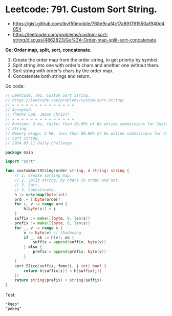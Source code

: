 # Leetcode: 791. Custom Sort String.

- https://gist.github.com/lbvf50mobile/768e9caf4c17a891761550af940d4054
- https://leetcode.com/problems/custom-sort-string/discuss/4862823/Go%3A-Order-map-split-sort-concatenate.

**Go: Order map, split, sort, concatenate.**

1. Create the order map from the order string, to get priority by symbol.
2. Split string into one with order's chars and another one without them.
3. Sort string with order's chars by the order map.
4. Concatenate both strings and return.

Go code:
```Go
// Leetcode: 791. Custom Sort String.
// https://leetcode.com/problems/custom-sort-string/
// = = = = = = = = = = = = = =
// Accepted.
// Thanks God, Jesus Christ!
// = = = = = = = = = = = = = =
// Runtime: 2 ms, faster than 29.69% of Go online submissions for Custom Sort
// String.
// Memory Usage: 2 MB, less than 86.98% of Go online submissions for Custom
// Sort String.
// 2024.03.11 Daily Challenge.

package main

import "sort"

func customSortString(order string, s string) string {
	// 1. Create sorting map.
	// 2. Split string, by chars in order and not.
	// 3. Sort.
	// 4. Concatinate.
	h := make(map[byte]int)
	ord := []byte(order)
	for i, v := range ord {
		h[byte(v)] = i
	}
	suffix := make([]byte, 0, len(s))
	prefix := make([]byte, 0, len(s))
	for _, v := range s {
		v := byte(v) // Shadowing.
		if _, ok := h[v]; ok {
			suffix = append(suffix, byte(v))
		} else {
			prefix = append(prefix, byte(v))
		}
	}
	sort.Slice(suffix, func(i, j int) bool {
		return h[suffix[i]] < h[suffix[j]]
	})
	return string(prefix) + string(suffix)
}
```

Test:
```
"kqep"
"pekeq"
```
